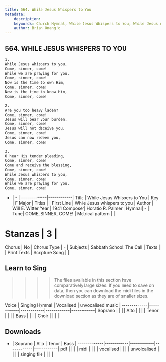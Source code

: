 ```yaml
---
title: 564. While Jesus Whispers to You
metadata:
    description: 
    keywords: Church Hymnal, While Jesus Whispers to You, While Jesus whispers to you, 
    author: Brian Onang'o
---
```



## 564. WHILE JESUS WHISPERS TO YOU

```txt
1.
While Jesus whispers to you, 
Come, sinner, come! 
While we are praying for you, 
Come, sinner, come! 
Now is the time to own Him, 
Come, sinner, come! 
Now is the time to know Him, 
Come, sinner, come! 

2.
Are you too heavy laden? 
Come, sinner, come! 
Jesus will bear your burden, 
Come, sinner, come! 
Jesus will not deceive you, 
Come, sinner, come! 
Jesus can now redeem you, 
Come, sinner, come! 

3.
O hear His tender pleading, 
Come, sinner, come! 
Come and receive the blessing, 
Come, sinner, come! 
While Jesus whispers to you, 
Come, sinner, come! 
While we are praying for you, 
Come, sinner, come!
```

- |   -  |
-------------|------------|
Title | While Jesus Whispers to You |
Key | F Major |
Titles |  |
First Line | While Jesus whispers to you |
Author | Will E. Witter
Year | 1941
Composer| Horatio R. Palmer |
Hymnal|  - |
Tune| COME, SINNER, COME! |
Metrical pattern | |
# Stanzas | 3 |
Chorus | No |
Chorus Type | - |
Subjects | Sabbath School: The Call |
Texts |  |
Print Texts | 
Scripture Song |  |
  
## Learn to Sing

>>>> The files available in this section have comparatively large sizes. If you need to save on data, then you can download the midi files in the download section as they are of smaller sizes.

Voice |  Singing Hymnal | Vocalised | unvocalised music |
-------------|------------|------------|------------|------------|
Soprano | | | |
Alto | | | |
Tenor | | | |
Bass | | | |
Choir | | | |

## Downloads

- |  Soprano | Alto | Tenor | Bass |
-------------|------------|------------|------------|------------|
pdf | | | |
midi | | | |
vocalised | | | |
unvolcalised | | | |
singing file | | | |
  